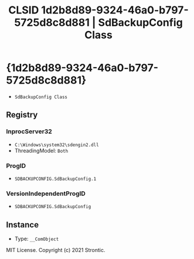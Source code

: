 ﻿---
title: "CLSID 1d2b8d89-9324-46a0-b797-5725d8c8d881 | SdBackupConfig Class"
excerpt: What is COM-Object CLSID 1d2b8d89-9324-46a0-b797-5725d8c8d881?
---

# {1d2b8d89-9324-46a0-b797-5725d8c8d881}

* `SdBackupConfig Class`

## Registry


### InprocServer32

* `C:\Windows\system32\sdengin2.dll`
* ThreadingModel: `Both`

### ProgID

* `SDBACKUPCONFIG.SdBackupConfig.1`

### VersionIndependentProgID

* `SDBACKUPCONFIG.SdBackupConfig`

## Instance

* Type: `__ComObject`

MIT License. Copyright (c) 2021 Strontic.


